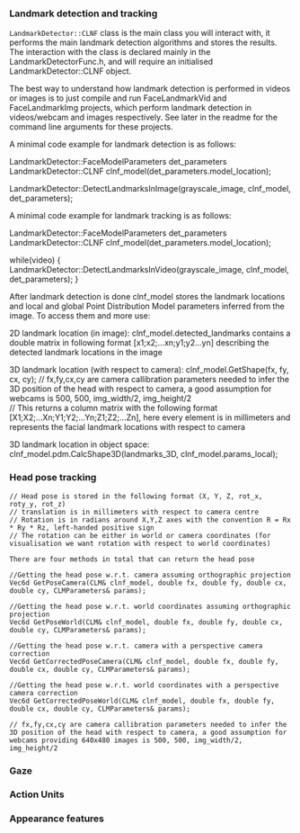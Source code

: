 ### Landmark detection and tracking

`LandmarkDetector::CLNF` class is the main class you will interact with, it performs the main landmark detection algorithms and stores the results. The interaction with the class is declared mainly in the LandmarkDetectorFunc.h, and will require an initialised LandmarkDetector::CLNF object. 

The best way to understand how landmark detection is performed in videos or images is to just compile and run FaceLandmarkVid and FaceLandmarkImg projects, which perform landmark detection in videos/webcam and images respectively. See later in the readme for the command line arguments for these projects.

A minimal code example for landmark detection is as follows:

LandmarkDetector::FaceModelParameters det_parameters
LandmarkDetector::CLNF clnf_model(det_parameters.model_location);

LandmarkDetector::DetectLandmarksInImage(grayscale_image, clnf_model, det_parameters);

A minimal code example for landmark tracking is as follows:

LandmarkDetector::FaceModelParameters det_parameters
LandmarkDetector::CLNF clnf_model(det_parameters.model_location);	

while(video)
{
	 LandmarkDetector::DetectLandmarksInVideo(grayscale_image, clnf_model, det_parameters);
}

After landmark detection is done clnf_model stores the landmark locations and local and global Point Distribution Model parameters inferred from the image. To access them and more use:

2D landmark location (in image):
	clnf_model.detected_landmarks contains a double matrix in following format [x1;x2;...xn;y1;y2...yn] describing the detected landmark locations in the image
	
3D landmark location (with respect to camera):
	clnf_model.GetShape(fx, fy, cx, cy);
	// fx,fy,cx,cy are camera callibration parameters needed to infer the 3D position of the head with respect to camera, a good assumption for webcams is 500, 500, img_width/2, img_height/2	
	// This returns a column matrix with the following format [X1;X2;...Xn;Y1;Y2;...Yn;Z1;Z2;...Zn], here every element is in millimeters and represents the facial landmark locations with respect to camera
	
3D landmark location in object space:
	clnf_model.pdm.CalcShape3D(landmarks_3D, clnf_model.params_local);

### Head pose tracking

	// Head pose is stored in the following format (X, Y, Z, rot_x, roty_y, rot_z)
	// translation is in millimeters with respect to camera centre
	// Rotation is in radians around X,Y,Z axes with the convention R = Rx * Ry * Rz, left-handed positive sign
	// The rotation can be either in world or camera coordinates (for visualisation we want rotation with respect to world coordinates)

	There are four methods in total that can return the head pose
	
	//Getting the head pose w.r.t. camera assuming orthographic projection
	Vec6d GetPoseCamera(CLM& clnf_model, double fx, double fy, double cx, double cy, CLMParameters& params);
	
	//Getting the head pose w.r.t. world coordinates assuming orthographic projection
	Vec6d GetPoseWorld(CLM& clnf_model, double fx, double fy, double cx, double cy, CLMParameters& params);
	
	//Getting the head pose w.r.t. camera with a perspective camera correction
	Vec6d GetCorrectedPoseCamera(CLM& clnf_model, double fx, double fy, double cx, double cy, CLMParameters& params);

	//Getting the head pose w.r.t. world coordinates with a perspective camera correction
	Vec6d GetCorrectedPoseWorld(CLM& clnf_model, double fx, double fy, double cx, double cy, CLMParameters& params);

	// fx,fy,cx,cy are camera callibration parameters needed to infer the 3D position of the head with respect to camera, a good assumption for webcams providing 640x480 images is 500, 500, img_width/2, img_height/2	

### Gaze

### Action Units

### Appearance features
